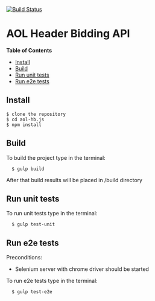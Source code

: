 [![Build Status](https://travis-ci.org/vzhukovsky/pub-api.svg?branch=master)](https://travis-ci.org/vzhukovsky/pub-api)


# AOL Header Bidding API


**Table of Contents**

- [Install](#Install)
- [Build](#Build)
- [Run unit tests](#RunUnitTests)
- [Run e2e tests](#RunE2eTests)

<a name="Install"></a>
## Install

    $ clone the repository
    $ cd aol-hb.js
    $ npm install
    
<a name="Build"></a>
## Build

To build the project type in the terminal:
    
      $ gulp build
         
After that build results will be placed in /build directory
    
<a name="RunUnitTests"></a>    
## Run unit tests

To run unit tests type in the terminal:
    
      $ gulp test-unit
            
<a name="RunE2eTests"></a>    
## Run e2e tests

Preconditions: 
- Selenium server with chrome driver should be started

To run e2e tests type in the terminal:
    
      $ gulp test-e2e
